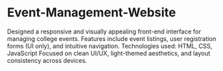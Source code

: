 # Event-Management-Website
Designed a responsive and visually appealing front-end interface for managing college events.
Features include event listings, user registration forms (UI only), and intuitive navigation.
Technologies used: HTML, CSS, JavaScript
Focused on clean UI/UX, light-themed aesthetics, and layout consistency across devices.
